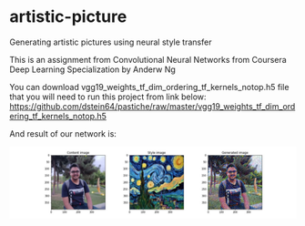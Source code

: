# artistic-picture
Generating artistic pictures using neural style transfer

This is an assignment from Convolutional Neural Networks from Coursera Deep Learning Specialization by Anderw Ng 

You can download vgg19_weights_tf_dim_ordering_tf_kernels_notop.h5 file that you will need to run this project from link below: https://github.com/dstein64/pastiche/raw/master/vgg19_weights_tf_dim_ordering_tf_kernels_notop.h5

And result of our network is:

![alt text](https://github.com/aliaa80/artistic-picture/blob/main/result.jpg?raw=true)
